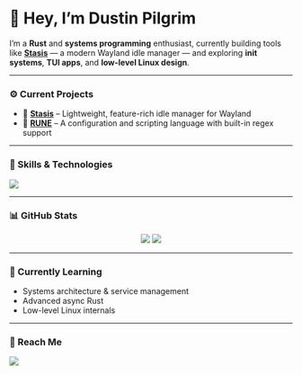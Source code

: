# 👋 Hey, I’m Dustin Pilgrim  

I’m a **Rust** and **systems programming** enthusiast, currently building tools like [**Stasis**](https://github.com/saltnpepper97/stasis) — a modern Wayland idle manager — and exploring **init systems**, **TUI apps**, and **low-level Linux design**.

---

### ⚙️ Current Projects
- 🦀 **[Stasis](https://github.com/saltnpepper97/stasis)** – Lightweight, feature-rich idle manager for Wayland  
- 📜 **[RUNE](https://github.com/saltnpepper97/rune-cfg)** – A configuration and scripting language with built-in regex support 

---

### 🧠 Skills & Technologies
<p align="left">
  <img src="https://skillicons.dev/icons?i=rust,c,cpp,html,css,js,ts,bash,svelte,nodejs,npm,pnpm,python,tauri,vite,java&perline=7" />
</p>

---

### 📊 GitHub Stats
<p align="center">
  <img src="https://github-readme-stats.vercel.app/api?username=saltnpepper97&show_icons=true&theme=rose_pine" />
  <img src="https://github-readme-streak-stats.herokuapp.com/?user=saltnpepper97&theme=rose_pine" />
</p>

---

### 🌱 Currently Learning
- Systems architecture & service management  
- Advanced async Rust  
- Low-level Linux internals  

---

### 💬 Reach Me
<p align="left">
  <a href="mailto:dustin.pilgrim1997@gmail.com"><img src="https://img.shields.io/badge/-Email-%23D14836?style=flat&logo=gmail&logoColor=white" /></a>
</p>

